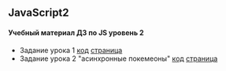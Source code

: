 ## JavaScript2
#### Учебный материал ДЗ по JS уровень 2
* Задание урока 1 [код](lesson1) [страница](https://nemirovskiy.github.io/JavaScript2/lesson1/)
* Задание урока 2 "асинхронные покемеоны" [код](lesson2) [страница](https://nemirovskiy.github.io/JavaScript2/lesson2/)
